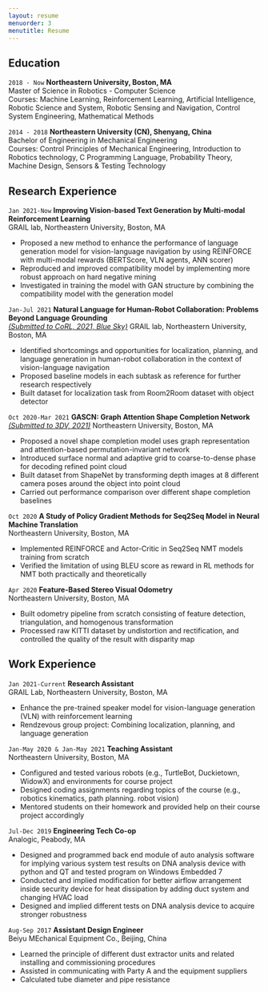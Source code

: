 ```yaml
---
layout: resume
menuorder: 3
menutitle: Resume
---
```

## Education
`2018 - Now`
__Northeastern University, Boston, MA__ <br>
Master of Science in Robotics - Computer Science <br>
Courses: Machine Learning, Reinforcement Learning, Artificial Intelligence, Robotic Science and System, Robotic Sensing and Navigation, Control System Engineering, Mathematical Methods


`2014 - 2018`
__Northeastern University (CN), Shenyang, China__ <br>
Bachelor of Engineering in Mechanical Engineering <br>
Courses: Control Principles of Mechanical Engineering, Introduction to Robotics technology, C Programming Language, Probability Theory, Machine Design, Sensors & Testing Technology


## Research Experience

`Jan 2021-Now`
__Improving Vision-based Text Generation by Multi-modal Reinforcement Learning__ <br>
GRAIL lab, Northeastern University, Boston, MA
- Proposed a new method to enhance the performance of language generation model for vision-language navigation by using REINFORCE with multi-modal rewards (BERTScore, VLN agents, ANN scorer)
- Reproduced and improved compatibility model by implementing more robust approach on hard negative mining
- Investigated in training the model with GAN structure by combining the compatibility model with the generation model


`Jan-Jul 2021`
__Natural Language for Human-Robot Collaboration: Problems Beyond Language Grounding__ <br>
[<ins>*(Submitted to CoRL, 2021, Blue Sky)*</ins>](https://openreview.net/pdf?id=j6oOhhGtFbl) GRAIL lab, Northeastern University, Boston, MA
- Identified shortcomings and opportunities for localization, planning, and language generation in human-robot collaboration in the context of vision-language navigation
- Proposed baseline models in each subtask as reference for further research respectively
- Built dataset for localization task from Room2Room dataset with object detector


`Oct 2020-Mar 2021`
__GASCN: Graph Attention Shape Completion Network__ <br>
[<ins>*(Submitted to 3DV, 2021)*</ins>](https://drive.google.com/file/d/1VoMU8Q99GDv1KbkigsF-E3GQsozhlkIr/view) Northeastern University, Boston, MA
- Proposed a novel shape completion model uses graph representation and attention-based permutation-invariant network
- Introduced surface normal and adaptive grid to coarse-to-dense phase for decoding refined point cloud
- Built dataset from ShapeNet by transforming depth images at 8 different camera poses around the object into point cloud
- Carried out performance comparison over different shape completion baselines


`Oct 2020`
__A Study of Policy Gradient Methods for Seq2Seq Model in Neural Machine Translation__ <br>
Northeastern University, Boston, MA
- Implemented REINFORCE and Actor-Critic in Seq2Seq NMT models training from scratch
- Verified the limitation of using BLEU score as reward in RL methods for NMT both practically and theoretically


`Apr 2020`
__Feature-Based Stereo Visual Odometry__ <br>
Northeastern University, Boston, MA
- Built odometry pipeline from scratch consisting of feature detection, triangulation, and homogenous transformation
- Processed raw KITTI dataset by undistortion and rectification, and controlled the quality of the result with disparity map
<!-- A list is also available [online](https://scholar.google.co.uk/citations?user=LTOTl0YAAAAJ) -->

## Work Experience

`Jan 2021-Current`
__Research Assistant__ <br>
GRAIL Lab, Northeastern University, Boston, MA
- Enhance the pre-trained speaker model for vision-language generation (VLN) with reinforcement learning
- Rendzevous group project: Combining localization, planning, and language generation


`Jan-May 2020 & Jan-May 2021`
__Teaching Assistant__ <br>
Northeastern University, Boston, MA
- Configured and tested various robots (e.g., TurtleBot, Duckietown, WidowX) and environments for course project
- Designed coding assignments regarding topics of the course (e.g., robotics kinematics, path planning. robot vision)
- Mentored students on their homework and provided help on their course project accordingly


`Jul-Dec 2019`
__Engineering Tech Co-op__ <br>
Analogic, Peabody, MA
- Designed and programmed back end module of auto analysis software for implying various system test results on DNA analysis device with python and QT and tested program on Windows Embedded 7
- Conducted and implied modification for better airflow arrangement inside security device for heat dissipation by adding duct system and changing HVAC load
- Designed and implied different tests on DNA analysis device to acquire stronger robustness


`Aug-Sep 2017`
__Assistant Design Engineer__ <br>
Beiyu MEchanical Equipment Co., Beijing, China
-	Learned the principle of different dust extractor units and related installing and commissioning procedures
-	Assisted in communicating with Party A and the equipment suppliers
-	Calculated tube diameter and pipe resistance


<!-- ### Footer

Last updated: May 2013 -->
